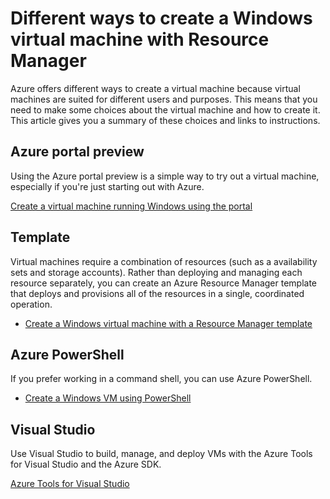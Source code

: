 <properties
    pageTitle="Different ways to create a Windows VM | Azure"
    description="Lists the different ways to create a Windows virtual machine with Resource Manager."
    services="virtual-machines-windows"
    documentationcenter=""
    author="cynthn"
    manager="timlt"
    editor=""
    tags="azure-resource-manager" />
<tags
    ms.assetid="809ba8f4-b54e-43c5-bbe3-8e710c49971f"
    ms.service="virtual-machines-windows"
    ms.devlang="na"
    ms.topic="article"
    ms.tgt_pltfrm="vm-windows"
    ms.workload="infrastructure-services"
    ms.date="09/27/2016"
    wacn.date=""
    ms.author="cynthn" />

# Different ways to create a Windows virtual machine with Resource Manager
Azure offers different ways to create a virtual machine because virtual machines are suited for different users and purposes. This means that you need to make some choices about the virtual machine and how to create it. This article gives you a summary of these choices and links to instructions.

## Azure portal preview
Using the Azure portal preview is a simple way to try out a virtual machine, especially if you're just starting out with Azure. 

[Create a virtual machine running Windows using the portal](/documentation/articles/virtual-machines-windows-hero-tutorial/)

## Template
Virtual machines require a combination of resources (such as a availability sets and storage accounts). Rather than deploying and managing each resource separately, you can create an Azure Resource Manager template that deploys and provisions all of the resources in a single, coordinated operation.

* [Create a Windows virtual machine with a Resource Manager template](/documentation/articles/virtual-machines-windows-ps-template/)

## Azure PowerShell
If you prefer working in a command shell, you can use Azure PowerShell.

* [Create a Windows VM using PowerShell](/documentation/articles/virtual-machines-windows-ps-create/)

## Visual Studio
Use Visual Studio to build, manage, and deploy VMs with the Azure Tools for Visual Studio and the Azure SDK.

[Azure Tools for Visual Studio](https://www.visualstudio.com/features/azure-tools-vs)

